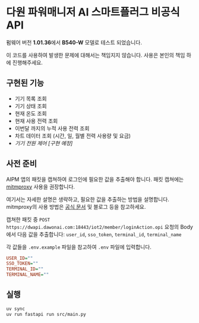 # 다원 파워매니저 AI 스마트플러그 비공식 API

펌웨어 버전 **1.01.36**에서 **B540-W** 모델로 테스트 되었습니다.

이 코드를 사용하여 발생한 문제에 대해서는 책임지지 않습니다. 사용은 본인의 책임 하에 진행해주세요.

## 구현된 기능

- 기기 목록 조회
- 기기 상태 조회
- 현재 온도 조회
- 현재 사용 전력 조회
- 이번달 까지의 누적 사용 전력 조회
- 차트 데이터 조회 (시간, 일, 월별 전력 사용량 및 요금)
- _기기 전원 제어 [구현 예정]_

## 사전 준비

AIPM 앱의 패킷을 캡쳐하여 로그인에 필요한 값을 추출해야 합니다. 패킷 캡쳐에는 [mitmproxy](https://www.mitmproxy.org/) 사용을 권장합니다.

여기서는 자세한 설명은 생략하고, 필요한 값을 추출하는 방법을 설명합니다. mitmproxy의 사용 방법은 [공식 문서](https://docs.mitmproxy.org/stable/) 및 블로그 등을 참고하세요.

캡쳐한 패킷 중 `POST https://dwapi.dawonai.com:18443/iot2/member/loginAction.opi` 요청의 Body에서 다음 값을 추출합니다: `user_id`, `sso_token`, `terminal_id`, `terminal_name`

각 값들을 `.env.example` 파일을 참고하여 `.env` 파일에 입력합니다.

```ini
USER_ID=""
SSO_TOKEN=""
TERMINAL_ID=""
TERMINAL_NAME=""
```

## 실행

```bash
uv sync
uv run fastapi run src/main.py
```
